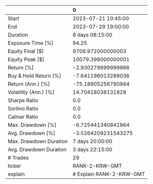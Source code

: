 |                        | 0                        |
|:-----------------------|:-------------------------|
| Start                  | 2023-07-21 10:45:00      |
| End                    | 2023-07-29 19:00:00      |
| Duration               | 8 days 08:15:00          |
| Exposure Time [%]      | 94.25                    |
| Equity Final [$]       | 9706.972000000003        |
| Equity Peak [$]        | 10079.398000000001       |
| Return [%]             | -2.930279999999966       |
| Buy & Hold Return [%]  | -7.641196013289036       |
| Return (Ann.) [%]      | -75.18905256780984       |
| Volatility (Ann.) [%]  | 14.70418038131828        |
| Sharpe Ratio           | 0.0                      |
| Sortino Ratio          | 0.0                      |
| Calmar Ratio           | 0.0                      |
| Max. Drawdown [%]      | -6.725441340841964       |
| Avg. Drawdown [%]      | -3.5264209231543275      |
| Max. Drawdown Duration | 7 days 20:00:00          |
| Avg. Drawdown Duration | 3 days 22:15:00          |
| # Trades               | 29                       |
| ticker                 | RANK-2-KRW-GMT           |
| explain                | # Explain RANK-2-KRW-GMT |